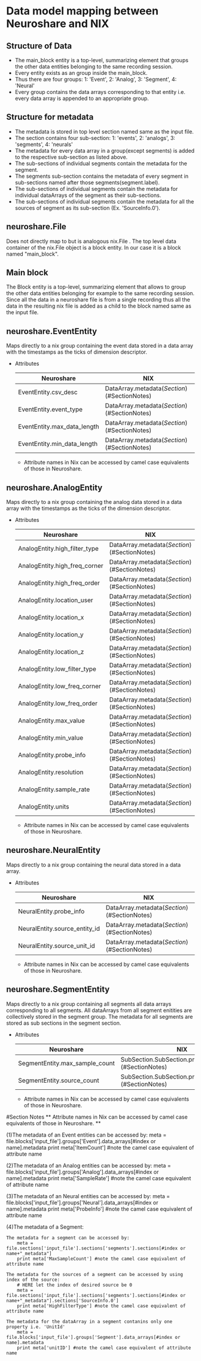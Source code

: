 # Data model mapping between Neuroshare and NIX

## Structure of Data
- The main_block entity is a top-level, summarizing element that groups the other data entities belonging to the same recording session.
- Every entity exists as an group inside the main_block.
- Thus there are four groups:
                            1: 'Event',
                            2: 'Analog',
                            3: 'Segment',
                            4: 'Neural'
- Every group contains the data arrays corresponding to that entity i.e. every data array is appended to an appropriate group.

## Structure for metadata
- The metadata is stored in top level section named same as the input file.
- The section contains four sub-section:
                            1: 'events',
                            2: 'analogs',
                            3: 'segments',
                            4: 'neurals'
- The metadata for every data array in a group(except segments) is added to the respective sub-section as listed above.
 -  The sub-sections of individual segments contain the metadata for the segment.
 -  The segments sub-section contains the metadata of every segment in sub-sections named after those segments(segment.label).
 -  The sub-sections of individual segments contain the metadata for individual dataArrays of the segment as their sub-sections.
 -  The sub-sections of individual segments contain the metadata for all the sources of segment as its sub-section (Ex. 'SourceInfo.0').
 
## neuroshare.File
Does not directly map to but is analogous nix.File .
The top level data container of the nix.File object is a block entity. In our case it is a block named "main_block".

## Main block
The Block entity is a top-level, summarizing element that allows to group the other data entities belonging for example to the same recording session.
Since all the data in a neuroshare file is from a single recording thus all the data in the resulting nix file is added as a child to the block named same as the input file.

## neuroshare.EventEntity
Maps directly to a nix group containing the event data stored in a data array with the timestamps as the ticks of dimension descriptor.
- Attributes

    | Neuroshare                    | NIX                                        |
    |-------------------------------|--------------------------------------------|
    | EventEntity.csv_desc          |DataArray.metadata(*Section*)(#SectionNotes)|
    | EventEntity.event_type        |DataArray.metadata(*Section*)(#SectionNotes)|
    | EventEntity.max_data_length   |DataArray.metadata(*Section*)(#SectionNotes)|
    | EventEntity.min_data_length   |DataArray.metadata(*Section*)(#SectionNotes)|
    * Attribute names in Nix can be accessed by camel case equivalents of those in Neuroshare.

## neuroshare.AnalogEntity
Maps directly to a nix group containing the analog data stored in a data array with the timestamps as the ticks of the dimension descriptor.
- Attributes

    | Neuroshare                    | NIX                                        |
    |-------------------------------|--------------------------------------------|
    | AnalogEntity.high_filter_type |DataArray.metadata(*Section*)(#SectionNotes)|
    | AnalogEntity.high_freq_corner |DataArray.metadata(*Section*)(#SectionNotes)|
    | AnalogEntity.high_freq_order  |DataArray.metadata(*Section*)(#SectionNotes)|
    | AnalogEntity.location_user    |DataArray.metadata(*Section*)(#SectionNotes)|
    | AnalogEntity.location_x       |DataArray.metadata(*Section*)(#SectionNotes)|
    | AnalogEntity.location_y       |DataArray.metadata(*Section*)(#SectionNotes)|
    | AnalogEntity.location_z       |DataArray.metadata(*Section*)(#SectionNotes)|
    | AnalogEntity.low_filter_type  |DataArray.metadata(*Section*)(#SectionNotes)|
    | AnalogEntity.low_freq_corner  |DataArray.metadata(*Section*)(#SectionNotes)|
    | AnalogEntity.low_freq_order   |DataArray.metadata(*Section*)(#SectionNotes)|
    | AnalogEntity.max_value        |DataArray.metadata(*Section*)(#SectionNotes)|
    | AnalogEntity.min_value        |DataArray.metadata(*Section*)(#SectionNotes)|
    | AnalogEntity.probe_info       |DataArray.metadata(*Section*)(#SectionNotes)|
    | AnalogEntity.resolution       |DataArray.metadata(*Section*)(#SectionNotes)|
    | AnalogEntity.sample_rate      |DataArray.metadata(*Section*)(#SectionNotes)|
    | AnalogEntity.units            |DataArray.metadata(*Section*)(#SectionNotes)|
    * Attribute names in Nix can be accessed by camel case equivalents of those in Neuroshare.

## neuroshare.NeuralEntity
Maps directly to a nix group containing the neural data stored in a data array.
- Attributes

    | Neuroshare                    | NIX                                        |
    |-------------------------------|--------------------------------------------|
    | NeuralEntity.probe_info       |DataArray.metadata(*Section*)(#SectionNotes)|
    | NeuralEntity.source_entity_id |DataArray.metadata(*Section*)(#SectionNotes)|
    | NeuralEntity.source_unit_id   |DataArray.metadata(*Section*)(#SectionNotes)|
    * Attribute names in Nix can be accessed by camel case equivalents of those in Neuroshare.

## neuroshare.SegmentEntity
Maps directly to a nix group containing all segments all data arrays corresponding to all segments.
All dataArrays from all segment enitities are collectively stored in the segment group.
The metadata for all segments are stored as sub sections in the segment section.
- Attributes

    | Neuroshare                           | NIX                                                      |
    |--------------------------------------|----------------------------------------------------------|
    | SegmentEntity.max_sample_count       |SubSection.SubSection.properties(*Section*)(#SectionNotes)|
    | SegmentEntity.source_count           |SubSection.SubSection.properties(*Section*)(#SectionNotes)|
    * Attribute names in Nix can be accessed by camel case equivalents of those in Neuroshare.

#Section Notes
** Attribute names in Nix can be accessed by camel case equivalents of those in Neuroshare. **

(1)The metadata of an Event entities can be accessed by:
    meta = file.blocks['input_file'].groups['Event'].data_arrays[#index or name].metadata
    print meta['ItemCount'] #note the camel case equivalent of attribute name

(2)The metadata of an Analog entities can be accessed by:
    meta = file.blocks['input_file'].groups['Analog'].data_arrays[#index or name].metadata
    print meta['SampleRate'] #note the camel case equivalent of attribute name
    
(3)The metadata of an Neural entities can be accessed by:
    meta = file.blocks['input_file'].groups['Neural'].data_arrays[#index or name].metadata
    print meta['ProbeInfo'] #note the camel case equivalent of attribute name    

(4)The metadata of a Segment:
    
    The metadata for a segment can be accessed by:
        meta = file.sections['input_file'].sections['segments'].sections[#index or name+"_metadata"]
        print meta['MaxSampleCount'] #note the camel case equivalent of attribute name

    The metadata for the sources of a segment can be accessed by using index of the source:
        # HERE let the index of desired source be 0
        meta = file.sections['input_file'].sections['segments'].sections[#index or name+"_metadata"].sections['SourceInfo.0']
        print meta['HighFilterType'] #note the camel case equivalent of attribute name
                
    The metadata for the dataArray in a segment contanins only one property i.e. 'UnitId'
        meta = file.blocks['input_file'].groups['Segment'].data_arrays[#index or name].metadata
        print meta['unitID'] #note the camel case equivalent of attribute name
    
